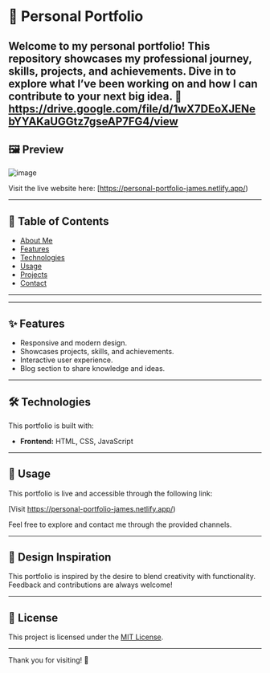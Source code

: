 # 🌟 Personal Portfolio

Welcome to my personal portfolio! This repository showcases my professional journey, skills, projects, and achievements. Dive in to explore what I’ve been working on and how I can contribute to your next big idea. 🚀
https://drive.google.com/file/d/1wX7DEoXJENebYYAKaUGGtz7gseAP7FG4/view
---

## 🖼️ Preview
![image](https://github.com/user-attachments/assets/9f13bf2f-7cc6-457b-b45b-256398bb46e0)


Visit the live website here: [https://personal-portfolio-james.netlify.app/)

---

## 📌 Table of Contents

- [About Me](#-about-me)
- [Features](#-features)
- [Technologies](#-technologies)
- [Usage](#-usage)
- [Projects](#-projects)
- [Contact](#-contact)

---
---

## ✨ Features

- Responsive and modern design.
- Showcases projects, skills, and achievements.
- Interactive user experience.
- Blog section to share knowledge and ideas.

---

## 🛠️ Technologies

This portfolio is built with:

- **Frontend:** HTML, CSS, JavaScript

---

## 📖 Usage

This portfolio is live and accessible through the following link:

[Visit https://personal-portfolio-james.netlify.app/)

Feel free to explore and contact me through the provided channels.

---



## 🎨 Design Inspiration

This portfolio is inspired by the desire to blend creativity with functionality. Feedback and contributions are always welcome!

---

## 📄 License

This project is licensed under the [MIT License](LICENSE).

---

Thank you for visiting! 🌟

